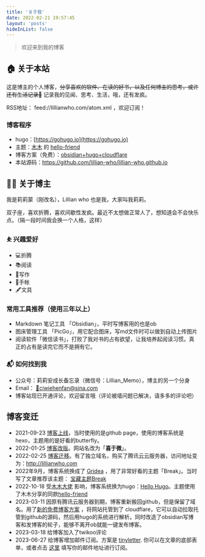 ```yaml
---
title: '关于我'
date: 2022-02-21 19:57:45
layout: 'posts'
hideInList: false
---
```


> 欢迎来到我的博客

## 🏠 关于本站

这是博主的个人博客，~~分享喜欢的软件、在读的好书，以及任何博主的思考，或许还有生活记录📝~~ 记录我的见闻、思考、生活，哦，还有发疯。

RSS地址： feed://lillianwho.com/atom.xml ，欢迎订阅！

### 博客程序

- hugo：[https://gohugo.io](https://gohugo.io)
- 主题：[木木](https://immmmm.com) 的 [hello-friend](https://github.com/lmm214/immmmm/tree/master/themes/hello-friend)
- 博客方案（免费）：[obsidian+hugo+cloudflare](https://lillianwho.com/posts/obsidian-hugo-cloudflare/)
- 本站源码：https://github.com/lillian-who/lillian-who.github.io

## 👨‍💻 关于博主

我是莉莉蒙（刚改名），Lillian who 也是我，大家叫我莉莉。

双子座，喜欢折腾，喜欢间歇性发疯。最近不太想做正常人了，想知道会不会快乐点。（隔一段时间我会换一个人格，这样）

### ⛹ 兴趣爱好

- 💻折腾
- 📚阅读
- 📝写作
- 📒手帐
- 🖋文具

### 常用工具推荐（使用三年以上）
- Markdown 笔记工具 「Obsidian」，平时写博客用的也是ob
- 图床管理工具 「PicGo」，用它配合图床，写md文件时可以做到自动上传图片
- 阅读软件「微信读书」，打败了我对书的占有欲望，让我培养起阅读习惯。真正的占有是读完它而不是拥有它。


### 📬 如何找到我

- 公众号：莉莉安成长备忘录（微信号：Lillian_Memo），博主的另一个分身
- Email： [📩ciwiehenfan@sina.com](mailto:ciwiehenfan@sina.com) 
- 博客站现已开通评论，欢迎留言哦（评论被墙问题已解决，请多多的评论吧）


## 博客变迁

- 2021-09-23 [博客上线](https://lillianwho.com/posts/我的博客上线啦/)，当时使用的是github page，使用的博客系统是hexo，主题用的是好看的butterfly。
- 2022-01-25 [博客改版](https://lillianwho.com/posts/博客改版/)。网站名改为「**喜于微**」。
- 2022-02-25 [博客迁移](https://lillianwho.com/posts/博客迁移通知/)。有了独立域名，购买了腾讯云云服务器，访问地址变为：http://lillianwho.com
- 2022年9月，博客系统换成了 [Gridea](https://gridea.dev) ，用了非常好看的主题「Break」。当时写了文章推荐该主题： [宝藏主题Break](https://lillianwho.com/posts/bao-cang-gridea-zhu-ti-break/) 
- 2022-10-18 受[木木大佬](https://immmmm.com/) 影响，博客系统换为hugo：[Hello Hugo](https://lillianwho.com/posts/hello-hugo/)。主题使用了木木分享的同款[hello-friend](https://github.com/lmm214/immmmm/tree/master/themes/hello-friend) 
- 2023-03-11 因原有腾讯云服务器到期，博客重新搬回github，但是保留了域名。用了[新的免费博客方案](https://lillianwho.com/posts/new-blog-sys/) ，将网站托管到了 cloudflare，它可以自动拉取托管到github的源码，然后用hugo的系统进行解析。同时改造了obsidian写博客和发博客的轮子，能够不离开ob就能一键发布博客。
- 2023-03-18 给博客加入了twikoo评论
- 2023-06-27 给博客增加邮件订阅。方案是 [tinyletter](https://app.tinyletter.com). 你可以在文章的底部表单，或者点击 [这里](https://tinyletter.com/lillianwho) 填写你的邮件地址进行订阅。